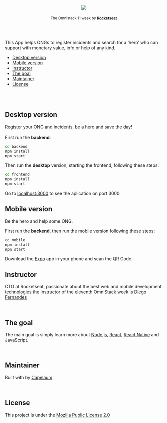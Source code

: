 <h1 align="center">
  <a href="#" title="Be The Hero">
    <img src="https://i.postimg.cc/LsWC5Gxg/bethehero.png"/>
  </a>
</h1>

<p align="center">
  <sub>
    The Omnistack 11 week by
    <strong>
      <a href="https://rocketseat.com.br" title="Rocketseat" target="_blank">Rocketseat</a>
    </strong>
  </sub>
</p>

<br>
<br>

<p>
  This App helps ONGs to register incidents and search for a ‘hero’ who can support with monetary value, info or help 
  of any kind.
</p>

- [Desktop version](#desktop-version)
- [Mobile version](#mobile-version)
- [Instructor](#instructor)
- [The goal](#the-goal)
- [Maintainer](#maintainer)
- [License](#license)

<br>
<br>

## Desktop version

Register your ONG and incidents, be a hero and save the day!
<br>
<br>
First run the <b>backend</b>: 

```bash
cd backend
npm install
npm start
```

Then run the <b>desktop</b> version, starting the frontend, following these steps:

```bash
cd frontend
npm install
npm start
```

Go to <a href="https://localhost:3000" title="port 3000" target="_blank">localhost:3000</a>
to see the aplication on port 3000.
<br>

## Mobile version

Be the hero and help some ONG.

First run the <b>backend</b>, 
then run the mobile version following these steps:

```bash
cd mobile
npm install
npm start
```

Download the [Expo](https://play.google.com/store/apps/details?id=host.exp.exponent&hl=pt_BR) app in your phone and scan the QR Code.

## Instructor

CTO at Rocketseat, passionate about the best web and mobile development technologies the instructor of the eleventh OmniStack week is [Diego Fernandes](https://github.com/diego3g)

<br>

## The goal

The main goal is simply learn more about [Node.js](https://nodejs.org/en/), [React](https://reactjs.org/), [React Native](https://reactnative.dev/) and JavaScript.

<br>

## Maintainer

Built with by [Capelaum](https://github.com/capelaum)

<br>

## License

This project is under the [Mozilla Public License 2.0](https://mozilla.org/MPL/2.0)
